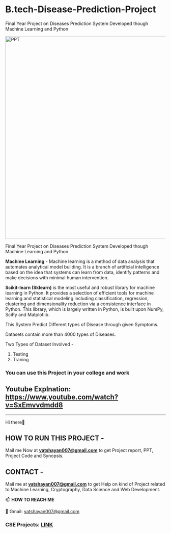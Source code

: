 # B.tech-Disease-Prediction-Project
Final Year Project on Diseases Prediction System Developed though Machine Learning and Python

<img width="637" alt="PPT" src="https://user-images.githubusercontent.com/28294942/111044428-ab4ab100-846e-11eb-889d-befda0eba644.PNG">

Final Year Project on Diseases Prediction System Developed though Machine Learning and Python

**Machine Learning** - Machine learning is a method of data analysis that automates analytical model building. It is a branch of artificial intelligence based on the idea that systems can learn from data, identify patterns and make decisions with minimal human intervention.

**Scikit-learn (Sklearn)** is the most useful and robust library for machine learning in Python. It provides a selection of efficient tools for machine learning and statistical modeling including classification, regression, clustering and dimensionality reduction via a consistence interface in Python. This library, which is largely written in Python, is built upon NumPy, SciPy and Matplotlib.

This System Predict Different types of Disease through given Symptoms. 

Datasets contain more than 4000 types of Diseases. 

Two Types of Dataset Involved -
1. Testing 
2. Traning

### You can use this Project in your college and work

## Youtube Explnation: https://www.youtube.com/watch?v=SxEmvvdmdd8

******************************************************************************************************************************************************************
Hi there👋
## HOW TO RUN THIS PROJECT -
Mail me Now at **vatshayan007@gmail.com** to get Project report, PPT, Project Code and Synopsis.

## CONTACT -
Mail me at **vatshayan007@gmail.com** to get Help on kind of Project related to Machine Learning, Cryptography, Data Science and Web Development. 

📫 **HOW TO REACH ME**

💬 Gmail: vatshayan007@gmail.com

### CSE Projects: [LINK](https://www.cse-projects.com)

